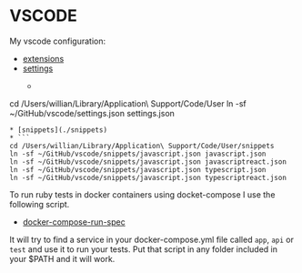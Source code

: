 # VSCODE

My vscode configuration:

* [extensions](./extensions.md)
* [settings](./settings.json)
  * ```
cd /Users/willian/Library/Application\ Support/Code/User
ln -sf ~/GitHub/vscode/settings.json settings.json
  ```
* [snippets](./snippets)
  * ```
cd /Users/willian/Library/Application\ Support/Code/User/snippets
ln -sf ~/GitHub/vscode/snippets/javascript.json javascript.json
ln -sf ~/GitHub/vscode/snippets/javascript.json javascriptreact.json
ln -sf ~/GitHub/vscode/snippets/javascript.json typescript.json
ln -sf ~/GitHub/vscode/snippets/javascript.json typescriptreact.json
  ```

To run ruby tests in docker containers using docket-compose I use the following script.

* [docker-compose-run-spec](./docker-compose-run-spec)

It will try to find a service in your docker-compose.yml file called `app`, `api` or `test` and use it to run your tests.
Put that script in any folder included in your $PATH and it will work.